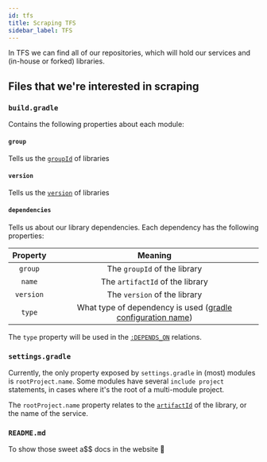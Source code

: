 ```yaml
---
id: tfs
title: Scraping TFS
sidebar_label: TFS
---
```


In TFS we can find all of our repositories, which will hold our services and (in-house or forked) libraries.

## Files that we're interested in scraping

### `build.gradle`

Contains the following properties about each module:

#### `group`

Tells us the [`groupId`][libraryproperties] of libraries

#### `version`

Tells us the [`version`][libraryproperties] of libraries

#### `dependencies`

Tells us about our library dependencies.
Each dependency has the following properties:

|Property|Meaning|
|:-:|:-:|
|`group`|The `groupId` of the library|
|`name`|The `artifactId` of the library|
|`version`|The `version` of the library|
|`type`|What type of dependency is used ([gradle configuration name])|

The `type` property will be used in the [`:DEPENDS_ON`](../database/dh.md#depends_on) relations.

### `settings.gradle`

Currently, the only property exposed by `settings.gradle` in (most) modules is `rootProject.name`.
Some modules have several `include project` statements, in cases where it's the root of a multi-module project.

The `rootProject.name` property relates to the [`artifactId`][libraryproperties] of the library, or the name of the service.

### `README.md`

To show those sweet a$$ docs in the website 💸

[libraryproperties]: ./artifactory.md#libraryproperties
[gradle configuration name]: https://docs.gradle.org/current/userguide/java_library_plugin.html#sec:java_library_configurations_graph
